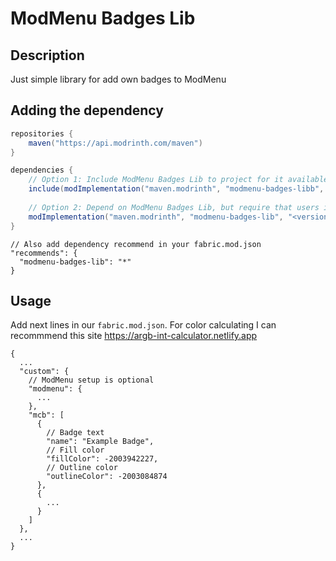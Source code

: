 # ModMenu Badges Lib

## Description

Just simple library for add own badges to ModMenu

## Adding the dependency

```gradle
repositories {
    maven("https://api.modrinth.com/maven")
}

dependencies {
    // Option 1: Include ModMenu Badges Lib to project for it available within your own jar (additional ~5kb)
    include(modImplementation("maven.modrinth", "modmenu-badges-libb", "<version>"))
    
    // Option 2: Depend on ModMenu Badges Lib, but require that users install it manually
    modImplementation("maven.modrinth", "modmenu-badges-lib", "<version>")
}
```

```json5
// Also add dependency recommend in your fabric.mod.json
"recommends": {
  "modmenu-badges-lib": "*"
}
```

## Usage

Add next lines in our `fabric.mod.json`. For color calculating I can recommmend this site https://argb-int-calculator.netlify.app

```json5
{
  ...
  "custom": {
    // ModMenu setup is optional
    "modmenu": {
      ...
    },
    "mcb": [
      {
        // Badge text
        "name": "Example Badge",
        // Fill color
        "fillColor": -2003942227,
        // Outline color
        "outlineColor": -2003084874
      },
      {
        ...
      }
    ]
  },
  ...
}
```